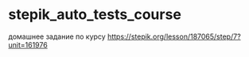 # stepik_auto_tests_course
домашнее задание по курсу
https://stepik.org/lesson/187065/step/7?unit=161976
